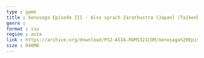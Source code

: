 ```yaml
---
type : game
title : Xenosaga Episode III - Also sprach Zarathustra (Japan) (Taikenban)
genre : 
format : iso
region : asia
link : https://archive.org/download/PS2-ASIA-ROMS321COM/Xenosaga%20Episode%20III%20-%20Also%20sprach%20Zarathustra%20%28Japan%29%20%28Taikenban%29.7z
size : 648MB
---
```

